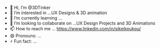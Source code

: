 - 👋 Hi, I’m @3DTinker
- 👀 I’m interested in ...UX Designs & 3D animation
- 🌱 I’m currently learning ...
- 💞️ I’m looking to collaborate on ...UX Design Projects and 3D Animations
- 📫 How to reach me ... https://www.linkedin.com/in/sikeikpukpu/
- 😄 Pronouns: ...
- ⚡ Fun fact: ...

<!---
3DTinker/3DTinker is a ✨ special ✨ repository because its `README.md` (this file) appears on your GitHub profile.
You can click the Preview link to take a look at your changes.
--->
